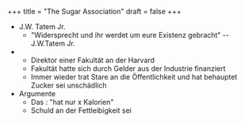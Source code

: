 +++
title = "The Sugar Association"
draft = false
+++

-   J.W. Tatem Jr.
    -   "Widersprecht und ihr werdet um eure Existenz gebracht" -- J.W.Tatem Jr.
-   -   Direktor einer Fakultät an der Harvard
    -   Fakultät hatte sich durch Gelder aus der Industrie finanziert
    -   Immer wieder trat Stare an die Öffentlichkeit und hat behauptet Zucker sei unschädlich
-   Argumente
    -   Das : "hat nur x Kalorien"
    -   Schuld an der Fettleibigkeit sei